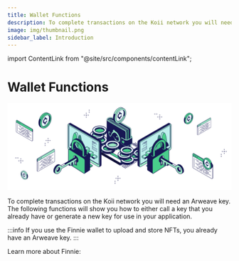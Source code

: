 ```yaml
---
title: Wallet Functions
description: To complete transactions on the Koii network you will need an Arweave key.
image: img/thumbnail.png
sidebar_label: Introduction
---
```


import ContentLink from "@site/src/components/contentLink";

# Wallet Functions

![Banner](../img/Wallet%20Functions.svg)

To complete transactions on the Koii network you will need an Arweave key. The following functions will show you how to either call a key that you already have or generate a new key for use in your application.&#x20;

:::info
If you use the Finnie wallet to upload and store NFTs, you already have an Arweave key.
:::

Learn more about Finnie:

<ContentLink title="Welcome to Finnie" link="/concepts/finnie-wallet/introduction" iconType="copy" />
